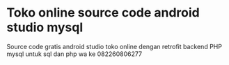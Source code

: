 # Toko online source code android studio mysql
Source code gratis android studio toko online dengan retrofit backend PHP mysql
untuk sql dan php wa ke 082260806277
